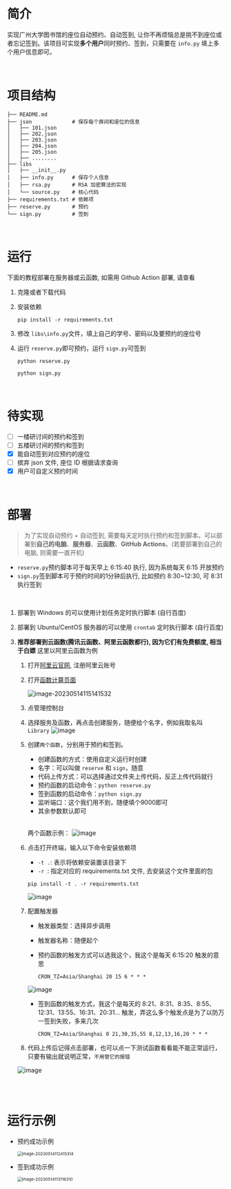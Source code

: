 # 简介
实现广州大学图书馆的座位自动预约、自动签到, 让你不再烦恼总是挑不到座位或者忘记签到。该项目可实现**多个用户**同时预约、签到，只需要在 `info.py` 填上多个用户信息即可。

<br/>

# 项目结构

~~~shell
├── README.md
├── json             # 保存每个房间和座位的信息
│   ├── 101.json
│   ├── 202.json
│   ├── 203.json
│   ├── 204.json
│   ├── 205.json
│   ├── ........
├── libs
│   ├── __init__.py
│   ├── info.py      # 保存个人信息
│   ├── rsa.py       # RSA 加密算法的实现
│   └── source.py    # 核心代码
├── requirements.txt # 依赖项
├── reserve.py       # 预约
└── sign.py          # 签到
~~~

<br/>

# 运行
下面的教程部署在服务器或云函数, 如需用 Github Action 部署, 请查看
1. 克隆或者下载代码

2. 安装依赖

   ~~~shell
   pip install -r requirements.txt
   ~~~

3. 修改 `libs\info.py`文件，填上自己的学号、密码以及要预约的座位号

4. 运行 `reserve.py`即可预约，运行 `sign.py`可签到
   ~~~shell
   python reserve.py
   ~~~
   ~~~shell
   python sign.py
   ~~~

<br/>

# 待实现
- [ ] 一楼研讨间的预约和签到
- [ ] 五楼研讨间的预约和签到
- [x] 能自动签到对应预约的座位
- [ ] 摈弃 json 文件, 座位 ID 根据请求查询
- [x] 用户可自定义预约时间

<br/>

# 部署

> 为了实现自动预约 + 自动签到, 需要每天定时执行预约和签到脚本。可以部署到**自己的电脑**、**服务器**、**云函数**、**GitHub Actions**。(若要部署到自己的电脑, 则需要一直开机)

* `reserve.py`预约脚本可于每天早上 6:15:40 执行, 因为系统每天 6:15 开放预约
* `sign.py`签到脚本可于预约时间的1分钟后执行, 比如预约 8:30~12:30, 可 8:31 执行签到

<br/>

1. 部署到 Windows 的可以使用计划任务定时执行脚本 (自行百度)

2. 部署到 Ubuntu/CentOS 服务器的可以使用 `crontab` 定时执行脚本 (自行百度)

3. **推荐部署到云函数(腾讯云函数、阿里云函数都行), 因为它们有免费额度, 相当于白嫖**
   这里以阿里云函数为例

   1. 打开[阿里云官网](https://www.aliyun.com/), 注册阿里云账号

   2. 打开[函数计算页面](https://www.aliyun.com/product/fc)

      ![image-20230514115141532](https://img-blog.csdnimg.cn/0e99a68cb9294e0c9185887bb7e8839b.png)

   3. 点管理控制台
   4. 选择服务及函数，再点击创建服务，随便给个名字，例如我取名叫 `Library`
      ![image](https://github.com/ChaXxl/GZHU_LibraryAutoReserve_sign/assets/40326898/31bc937b-8f67-4579-b6ae-bb280fb77f1b)
   5. 创建`两个函数`，分别用于预约和签到。
         * 创建函数的方式：使用自定义运行时创建
         * 名字：可以叫做 `reserve` 和 `sign`，随意
         * 代码上传方式：可以选择通过文件夹上传代码，反正上传代码就行
         * 预约函数的启动命令：`python reserve.py`
         * 签到函数的启动命令：`python sign.py`
         * 监听端口：这个我们用不到，随便填个9000即可
         * 其余参数默认即可
         
         <br/>
         
         两个函数示例：
         ![image](https://github.com/ChaXxl/GZHU_LibraryAutoReserve_sign/assets/40326898/59721804-99dc-4631-997b-f5b72457cfb4)
         
   6. 点击打开终端，输入以下命令安装依赖项
      * `-t .`: 表示将依赖安装置该目录下
      * `-r `: 指定对应的 requirements.txt 文件, 去安装这个文件里面的包     
      ~~~shell
      pip install -t . -r requirements.txt
      ~~~
      ![image](https://github.com/ChaXxl/GZHU_LibraryAutoReserve_sign/assets/40326898/dba1416d-9504-44ad-8b87-96b457b27e3f)
      
   7. 配置触发器
      * 触发器类型：选择异步调用
      * 触发器名称：随便起个
      
      * 预约函数的触发方式可以选我这个，我这个是每天 6:15:20 触发的意思
        ~~~shell
        CRON_TZ=Asia/Shanghai 20 15 6 * * *
        ~~~
      ![image](https://github.com/ChaXxl/GZHU_LibraryAutoReserve_sign/assets/40326898/7894b695-0eb0-4f90-8400-0cbed5ff23dd)
      * 签到函数的触发方式，我这个是每天的 8:21、8:31、8:35、8:55、12:31、13:55、16:31、20:31... 触发，弄这么多个触发点是为了以防万一签到失败，多来几次
        ~~~shell
        CRON_TZ=Asia/Shanghai 0 21,30,35,55 8,12,13,16,20 * * *
        ~~~     
   8.  代码上传后记得点击部署，也可以点一下测试函数看看能不能正常运行，只要有输出就说明正常，`不用管它的报错`
   
      ![image](https://github.com/ChaXxl/GZHU_LibraryAutoReserve_sign/assets/40326898/1ffc4d34-9691-4291-bc6d-e813bcdb1581)


      
      
      


   

      

<br/>

<br/>

# 运行示例

* 预约成功示例

  <img src="https://img-blog.csdnimg.cn/00cf03bd51f1410eaeca5022f315f598.png" alt="image-20230514112415314" style="zoom:67%;" />



* 签到成功示例

  <img src="https://img-blog.csdnimg.cn/6ee31a0dd74941eeaa197474df1aee73.png" alt="image-20230514113116310" style="zoom:67%;" />

